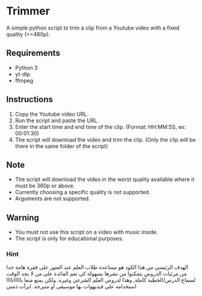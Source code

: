 # Trimmer

A simple python script to trim a clip from a Youtube video with a fixed quality (>=480p).

## Requirements
- Python 3
- yt-dlp
- ffmpeg

## Instructions
1. Copy the Youtube video URL.
2. Run the script and paste the URL.
3. Enter the start time and end time of the clip. (Format: HH:MM:SS, ex: 00:01:30)
4. The script will download the video and trim the clip. (Only the clip will be there in the same folder of the script)

## Note
- The script will download the video in the worst quality available where it must be 360p or above.
- Currently choosing a specific quality is not supported.
- Arguments are not supported.

## Warning
- You must not use this script on a video with music inside.
- The script is only for educational purposes.
### Hint
الهدف الرئيسي من هذا الكود هو مساعدة طلاب العلم عند العثور على فقرة هامة جدا من مرئيات الدروس يتمكنوا من نشرها بسهولة كي تعم الفائدة على من لا يجد الوقت لسماع الدرس/الخطبة كاملة, وهذا لدروس العلم الشرعي وغيره.
ولكن يمنع منعا باااااتاااا استخدامه على فيديهوات بها موسيقى او متبرجة. ابرأت ذمتي
